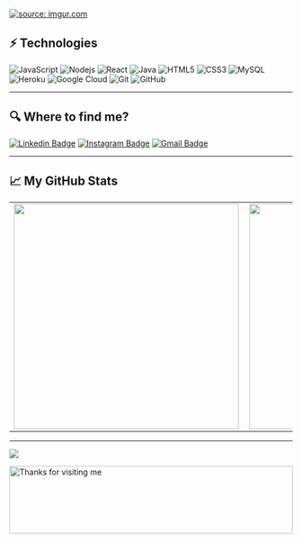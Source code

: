 <!--
**samssousa/samssousa** is a ✨ _special_ ✨ repository because its `README.md` (this file) appears on your GitHub profile.

Here are some ideas to get you started:

- 🔭 I’m currently working on ...
- 🌱 I’m currently learning ...
- 👯 I’m looking to collaborate on ...
- 🤔 I’m looking for help with ...
- 💬 Ask me about ...
- 📫 How to reach me: ...
- 😄 Pronouns: ...
- ⚡ Fun fact: ...

---
### Hi there, Whassup? <img src="https://github.com/leticiadasilva/leticiadasilva/blob/main/images/Hi.gif" width="30"></img>
### Welcome to my GitHub profile. Enjoy it! 
---

-->
<a href="https://imgur.com/lrgxpqM"><img src="https://i.imgur.com/lrgxpqM.png" title="source: imgur.com" /></a>


## ⚡ Technologies

![JavaScript](https://img.shields.io/badge/-JavaScript-black?style=flat-square&logo=javascript)
![Nodejs](https://img.shields.io/badge/-Nodejs-black?style=flat-square&logo=Node.js)
![React](https://img.shields.io/badge/-React-black?style=flat-square&logo=react)
![Java](https://img.shields.io/badge/-java-E34A86?style=flat-square&logo=java)
![HTML5](https://img.shields.io/badge/-HTML5-E34F26?style=flat-square&logo=html5&logoColor=white)
![CSS3](https://img.shields.io/badge/-CSS3-1572B6?style=flat-square&logo=css3)
![MySQL](https://img.shields.io/badge/-MySQL-black?style=flat-square&logo=mysql)
![Heroku](https://img.shields.io/badge/-Heroku-430098?style=flat-square&logo=heroku)
![Google Cloud](https://img.shields.io/badge/Google%20Cloud-black?style=flat-square&logo=google-cloud)
![Git](https://img.shields.io/badge/-Git-black?style=flat-square&logo=git)
![GitHub](https://img.shields.io/badge/-GitHub-181717?style=flat-square&logo=github)

---

## :mag: Where to find me?  

[![Linkedin Badge](https://img.shields.io/badge/-alexsanderss-blue?style=flat-square&logo=Linkedin&logoColor=white&link=https://www.linkedin.com/in/alexsanderss/)](https://www.linkedin.com/in/alexsanderss/)
[![Instagram Badge](https://img.shields.io/badge/-_samssousa-purple?style=flat-square&logo=instagram&logoColor=white&link=https://instagram.com/_samssousa/)](https://instagram.com/_samssousa)
[![Gmail Badge](https://img.shields.io/badge/-sousa.alexsanderdasilva@gmail.com-c14438?style=flat-square&logo=Gmail&logoColor=white&link=mailto:sousa.alexsanderdasilva@gmail.com)](mailto:sousa.alexsanderdasilva@gmail.com)
<!--
[![Youtube Badge](https://img.shields.io/badge/-koolkanna-darkred?style=flat-square&logo=youtube&logoColor=white&link=https://www.youtube.com/c/koolkanna)](https://www.youtube.com/c/koolkanna)
[![Medium Badge](https://img.shields.io/badge/-@aemmadi-03a57a?style=flat-square&labelColor=000000&logo=Medium&link=https://medium.com/@aemmadi/)](https://medium.com/@aemmadi)
 --> 

    
    
---  

## 📈 My GitHub Stats
<center>
<table>
    <tr>
        <td><img width="400px" align="left" src="https://github-readme-stats.vercel.app/api/top-langs/?username=samssousa&hide=html&layout=compact&theme=gotham" /></td>
        <td><img width="400px" align="left" src="https://github-readme-stats.vercel.app/api?username=samssousa&theme=gotham"/></td>
    </tr>   
</table>
</center>  

---

![](https://komarev.com/ghpvc/?username=samssousa&color=blue&style=flat)

<img height="120" alt="Thanks for visiting me" width="100%" src="https://raw.githubusercontent.com/BrunnerLivio/brunnerlivio/master/images/marquee.svg" />
